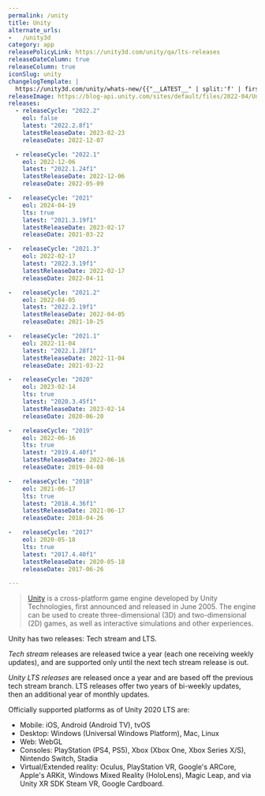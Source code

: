 ```yaml
---
permalink: /unity
title: Unity
alternate_urls:
-   /unity3d
category: app
releasePolicyLink: https://unity3d.com/unity/qa/lts-releases
releaseDateColumn: true
releaseColumn: true
iconSlug: unity
changelogTemplate: |
  https://unity3d.com/unity/whats-new/{{"__LATEST__" | split:'f' | first}}#section-{{"__LATEST__" | remove:'.'}}-release-notes
releaseImage: https://blog-api.unity.com/sites/default/files/2022-04/Unity-2021-LTS-Timeline.jpg
releases:
  - releaseCycle: "2022.2"
    eol: false
    latest: "2022.2.8f1"
    latestReleaseDate: 2023-02-23
    releaseDate: 2022-12-07

  - releaseCycle: "2022.1"
    eol: 2022-12-06
    latest: "2022.1.24f1"
    latestReleaseDate: 2022-12-06
    releaseDate: 2022-05-09

-   releaseCycle: "2021"
    eol: 2024-04-19
    lts: true
    latest: "2021.3.19f1"
    latestReleaseDate: 2023-02-17
    releaseDate: 2021-03-22

-   releaseCycle: "2021.3"
    eol: 2022-02-17
    latest: "2022.3.19f1"
    latestReleaseDate: 2022-02-17
    releaseDate: 2022-04-11

-   releaseCycle: "2021.2"
    eol: 2022-04-05
    latest: "2022.2.19f1"
    latestReleaseDate: 2022-04-05
    releaseDate: 2021-10-25

-   releaseCycle: "2021.1"
    eol: 2022-11-04
    latest: "2022.1.28f1"
    latestReleaseDate: 2022-11-04
    releaseDate: 2021-03-22

-   releaseCycle: "2020"
    eol: 2023-02-14
    lts: true
    latest: "2020.3.45f1"
    latestReleaseDate: 2023-02-14
    releaseDate: 2020-06-20

-   releaseCycle: "2019"
    eol: 2022-06-16
    lts: true
    latest: "2019.4.40f1"
    latestReleaseDate: 2022-06-16
    releaseDate: 2019-04-08

-   releaseCycle: "2018"
    eol: 2021-06-17
    lts: true
    latest: "2018.4.36f1"
    latestReleaseDate: 2021-06-17
    releaseDate: 2018-04-26

-   releaseCycle: "2017"
    eol: 2020-05-18
    lts: true
    latest: "2017.4.40f1"
    latestReleaseDate: 2020-05-18
    releaseDate: 2017-06-26

---
```


> [Unity](https://unity.com/) is a cross-platform game engine developed by Unity Technologies, first announced and released in June 2005. The engine can be used to create three-dimensional (3D) and two-dimensional (2D) games, as well as interactive simulations and other experiences.

Unity has two releases: Tech stream and LTS.

*Tech stream* releases are released twice a year (each one receiving weekly updates), and are supported only until the next tech stream release is out.

*Unity LTS releases* are released once a year and are based off the previous tech stream branch. LTS releases offer two years of bi-weekly updates, then an additional year of monthly updates.

Officially supported platforms as of Unity 2020 LTS are:

- Mobile: iOS, Android (Android TV), tvOS
- Desktop: Windows (Universal Windows Platform), Mac, Linux
- Web: WebGL
- Consoles: PlayStation (PS4, PS5), Xbox (Xbox One, Xbox Series X/S), Nintendo Switch, Stadia
- Virtual/Extended reality: Oculus, PlayStation VR, Google's ARCore, Apple's ARKit, Windows Mixed Reality (HoloLens), Magic Leap, and via Unity XR SDK Steam VR, Google Cardboard.
